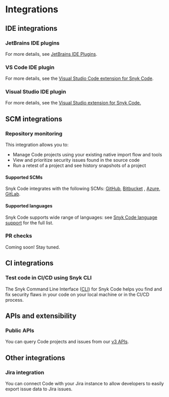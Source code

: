 # Integrations

## IDE integrations

### JetBrains IDE plugins

For more details, see [JetBrains IDE Plugins](https://docs.snyk.io/integrations/ide-tools/jetbrains-plugins).

### VS Code IDE plugin

For more details, see the [Visual Studio Code extension for Snyk Code](../../../features/integrations/ide-tools/visual-studio-code-extension-for-snyk-code.md).

### Visual Studio IDE plugin

For more details, see the [Visual Studio extension for Snyk Code.](../../../features/integrations/ide-tools/visual-studio-extension.md)

## SCM integrations

### Repository monitoring

This integration allows you to:

* Manage Code projects using your existing native import flow and tools
* View and prioritize security issues found in the source code
* Run a retest of a project and see history snapshots of a project

#### Supported SCMs

Snyk Code integrates with the following SCMs: [GitHub](https://docs.snyk.io/integrations/git-repository-scm-integrations/github-integration), [Bitbucket](https://docs.snyk.io/integrations/git-repository-scm-integrations/bitbucket-cloud-integration) , [Azure](https://docs.snyk.io/integrations/git-repository-scm-integrations/azure-repos-integration), [GitLab](https://docs.snyk.io/integrations/git-repository-scm-integrations/gitlab-integration).

#### Supported languages

Snyk Code supports wide range of languages: see [Snyk Code language support](https://docs.snyk.io/snyk-code/snyk-code-language-and-framework-support) for the full list.

### PR checks

Coming soon! Stay tuned.

## CI integrations

### Test code in CI/CD using Snyk CLI

The Snyk Command Line Interface ([CLI](../../../snyk-cli/)) for Snyk Code helps you find and fix security flaws in your code on your local machine or in the CI/CD process.

## APIs and extensibility

### Public APIs

You can query Code projects and issues from our [v3 APIs](https://apidocs.snyk.io/?version=2021-11-03%7Eexperimental#overview).

## Other integrations

### Jira integration

You can connect Code with your Jira instance to allow developers to easily export issue data to Jira issues.
